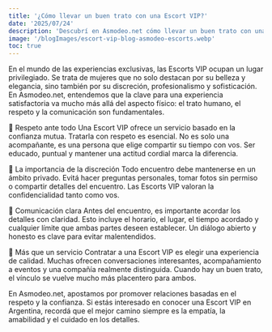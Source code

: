 ```yaml
---
title: '¿Cómo llevar un buen trato con una Escort VIP?'
date: '2025/07/24'
description: 'Descubrí en Asmodeo.net cómo llevar un buen trato con una escort VIP en Argentina. Respeto, discreción y comunicación son claves para una experiencia segura y placentera. Escorts de alto nivel con elegancia y profesionalismo.'
image: '/blogImages/escort-vip-blog-asmodeo-escorts.webp'
toc: true
---
```


En el mundo de las experiencias exclusivas, las Escorts VIP ocupan un lugar privilegiado. Se trata de mujeres que no solo destacan por su belleza y elegancia, sino también por su discreción, profesionalismo y sofisticación. En Asmodeo.net, entendemos que la clave para una experiencia satisfactoria va mucho más allá del aspecto físico: el trato humano, el respeto y la comunicación son fundamentales.

🤝 Respeto ante todo
Una Escort VIP ofrece un servicio basado en la confianza mutua. Tratarla con respeto es esencial. No es solo una acompañante, es una persona que elige compartir su tiempo con vos. Ser educado, puntual y mantener una actitud cordial marca la diferencia.

🔐 La importancia de la discreción
Todo encuentro debe mantenerse en un ámbito privado. Evitá hacer preguntas personales, tomar fotos sin permiso o compartir detalles del encuentro. Las Escorts VIP valoran la confidencialidad tanto como vos.

💬 Comunicación clara
Antes del encuentro, es importante acordar los detalles con claridad. Esto incluye el horario, el lugar, el tiempo acordado y cualquier límite que ambas partes deseen establecer. Un diálogo abierto y honesto es clave para evitar malentendidos.

🌟 Más que un servicio
Contratar a una Escort VIP es elegir una experiencia de calidad. Muchas ofrecen conversaciones interesantes, acompañamiento a eventos y una compañía realmente distinguida. Cuando hay un buen trato, el vínculo se vuelve mucho más placentero para ambos.

En Asmodeo.net, apostamos por promover relaciones basadas en el respeto y la confianza. Si estás interesado en conocer una Escort VIP en Argentina, recordá que el mejor camino siempre es la empatía, la amabilidad y el cuidado en los detalles.